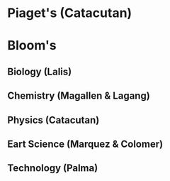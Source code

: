 # Piaget's (Catacutan)

# Bloom's

## Biology (Lalis)

## Chemistry (Magallen & Lagang)

## Physics (Catacutan)

## Eart Science (Marquez & Colomer)

## Technology (Palma)
